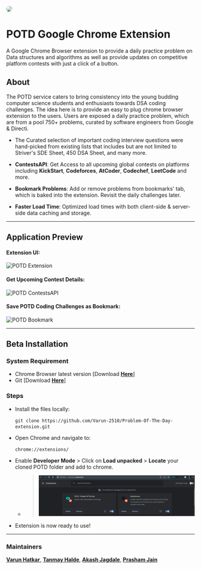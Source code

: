 <img src="https://user-images.githubusercontent.com/56465610/215424543-8dc3da91-b08b-4075-a806-80ef46816658.png" width='120px' style="border-radius:20px">


# POTD Google Chrome Extension

A Google Chrome Browser extension to provide a daily practice problem on Data structures and algorithms as well as provide updates on competitive platform contests with just a click of a button.

## About 
The POTD service caters to bring consistency into the young budding
computer science students and enthusiasts towards DSA coding
challenges. The idea here is to provide an easy to plug chrome browser
extension to the users. Users are exposed a daily practice problem, which are from a pool
750+ problems, curated by software engineers from Google & Directi.

* The Curated selection of important coding interview questions were hand-picked from existing lists that includes but are not limited to Striver's SDE Sheet, 450 DSA Sheet, and many more.

* **ContestsAPI**: Get Access to all upcoming global contests on platforms including **KickStart**, **Codeforces**, **AtCoder**, **Codechef**, **LeetCode** and more.
* **Bookmark Problems**: Add or remove problems from bookmarks' tab, which is baked into the extension. Revisit the daily challenges later.
* **Faster Load Time**: Optimized load times with both client-side & server-side data caching and storage. 

---
## Application Preview

#### **Extension UI:**
![POTD Extension](https://user-images.githubusercontent.com/56465610/215424249-ae54f9c4-01c8-423b-92ab-0eea6aa33fee.gif)

#### **Get Upcoming Contest Details:**
![POTD ContestsAPI](https://user-images.githubusercontent.com/56465610/215424278-6aba2c45-e122-4f2b-831e-84405bd1d218.gif)

#### **Save POTD Coding Challenges as Bookmark:**
![POTD Bookmark](https://user-images.githubusercontent.com/56465610/215424263-1cefa6d0-cf83-4db4-ab6e-4d0cea122664.gif)


---
## Beta Installation
### System Requirement
   * Chrome Browser latest version [Download **[Here](https://www.google.com/chrome/?brand=CHBD&gclid=Cj0KCQiAuvOPBhDXARIsAKzLQ8GZY_WmaEIgK6cagEdWIdNzxyVbGzhwAREeMNvw3CuYuskT3SQEWaQaAgh-EALw_wcB&gclsrc=aw.ds "Chrome Browser")**]
   * Git [Download **[Here](https://git-scm.com/ "Git")**]
### Steps
* Install the files locally:
  ```
  git clone https://github.com/Varun-2510/Problem-Of-The-Day-extension.git 
  ```
* Open Chrome and navigate to:
  ```
  chrome://extensions/
  ```
* Enable **Developer Mode** > Click on **Load unpacked** > **Locate** your cloned POTD folder and add to chrome.
  * > ![Setup Developer Mode in Chrome](./assets/Setup_1.gif)
* Extension is now ready to use!   

---

### Maintainers
**[Varun Hatkar](https://github.com/Varun-2510 )**,
**[Tanmay Halde](https://github.com/HaldeTanmay)**,
**[Akash Jagdale](https://github.com/Akash-Jagdale-707)**,
**[Prasham Jain](https://github.com/prashamjain01)**

